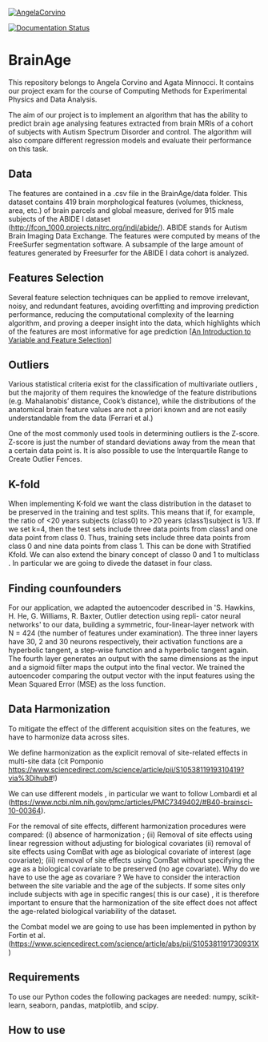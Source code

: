 
[![AngelaCorvino](https://circleci.com/gh/AngelaCorvino/BrainAge.svg?style=shield)](https://app.circleci.com/pipelines/github/AngelaCorvino/BrainAge?branch=main&filter=all)

[![Documentation Status](https://readthedocs.org/projects/brainage/badge/?version=latest)](https://brainage.readthedocs.io/en/latest/?badge=latest)


# BrainAge

This repository belongs to Angela Corvino and Agata Minnocci. It contains our project exam for the course of Computing Methods for Experimental Physics and Data Analysis.

The aim of our project is to implement an algorithm that has the ability to predict brain age analysing features extracted from brain MRIs of a cohort of subjects with Autism Spectrum Disorder and control. The algorithm will also compare different regression models and evaluate their performance on this task.

## Data

The features are contained in a .csv file in the BrainAge/data folder.
This dataset contains 419 brain morphological features (volumes, thickness, area, etc.) of brain parcels and global measure, derived for 915 male subjects of the ABIDE I dataset (http://fcon_1000.projects.nitrc.org/indi/abide/). ABIDE stands for Autism Brain Imaging Data Exchange.
The features were computed by means of the FreeSurfer segmentation software. A subsample of the large amount of features generated by Freesurfer for the ABIDE I data cohort is analyzed.

## Features Selection

Several feature selection techniques can be applied to remove irrelevant, noisy, and redundant features, avoiding overfitting and improving prediction performance, reducing the computational complexity of the learning algorithm, and proving a deeper insight into the data, which highlights which of the features are most informative for age prediction [[An Introduction to Variable and Feature Selection](https://www.jmlr.org/papers/volume3/guyon03a/guyon03a.pdf?ref=driverlayer.com/web)]

## Outliers
Various statistical criteria exist for the classification of multivariate outliers , but the majority of them requires the knowledge of the feature distributions (e.g. Mahalanobis’ distance, Cook’s distance), while the distributions of the anatomical brain feature values are not a priori known and are not easily understandable from the data (Ferrari et al.)

One of the most commonly used tools in determining outliers is the Z-score. Z-score is just the number of standard deviations away from the mean that a certain data point is.
It is also possible to use the Interquartile Range to Create Outlier Fences.

## K-fold


When implementing K-fold we want the class distribution in the dataset to be preserved in the training and test splits. This means that if, for example, the ratio of <20 years subjects (class0) to >20 years (class1)subject is 1/3. If we set k=4, then the test sets include three data points from class1 and one data point from class 0. Thus, training sets include three data points from class 0 and nine data points from class 1.
This can be done with Stratified Kfold.
We can also extend the binary concept of classo 0 and 1 to multiclass . In particular we are going to divede the dataset in four class.
## Finding counfounders

For our application, we adapted the autoencoder described in 'S. Hawkins, H. He, G. Williams, R. Baxter, Outlier detection using repli-
 cator neural networks' to our data, building a symmetric, four-linear-layer network with N = 424 (the number of features under examination). The three inner layers have 30, 2 and 30 neurons respectively, their activation functions are a hyperbolic tangent, a step-wise function and a hyperbolic tangent again. The fourth layer generates an output with the same dimensions as the input and a sigmoid filter maps the output into the final vector. We trained the autoencoder comparing the output vector with the input features using the Mean Squared Error (MSE) as the loss function.
 
## Data Harmonization 


To mitigate the effect of the different acquisition sites on the features, we have to harmonize data across sites. 

We define harmonization as the explicit removal of site-related effects in multi-site data (cit Pomponio https://www.sciencedirect.com/science/article/pii/S1053811919310419?via%3Dihub#!)


We can use different models , in particular we want to follow Lombardi et al (https://www.ncbi.nlm.nih.gov/pmc/articles/PMC7349402/#B40-brainsci-10-00364).

For the removal of site effects, different harmonization procedures were compared:
(i) absence of harmonization ;
(ii) Removal of site effects using linear regression without adjusting for biological covariates
(ii) removal of site effects using ComBat with age as biological covariate of interest (age covariate);
(iii) removal of site effects using ComBat without specifying the age as a biological covariate to be preserved (no age covariate).
Why do we have to use the age as covariare ?
We have to consider the interaction between the site variable and the age of the subjects.
If some sites only include subjects with age in specific ranges( this is our case) , it is therefore important to ensure that the harmonization of the site effect does not affect the age-related biological variability of the dataset.


the Combat model we are going to use has been implemented in python by Fortin et al. (https://www.sciencedirect.com/science/article/abs/pii/S105381191730931X)

## Requirements

To use our Python codes the following packages are needed: numpy, scikit-learn, seaborn, pandas, matplotlib, and scipy.

## How to use
